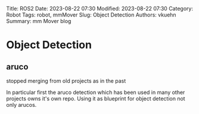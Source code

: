 Title: ROS2
Date: 2023-08-22 07:30
Modified: 2023-08-22 07:30
Category: Robot
Tags: robot, mmMover
Slug: Object Detection
Authors: vkuehn
Summary: mm Mover blog

# Object Detection

## aruco

stopped merging from old projects as in the past

In particular first the aruco detection which has been used in many other projects owns it's own repo.
Using it as blueprint for object detection not only arucos.